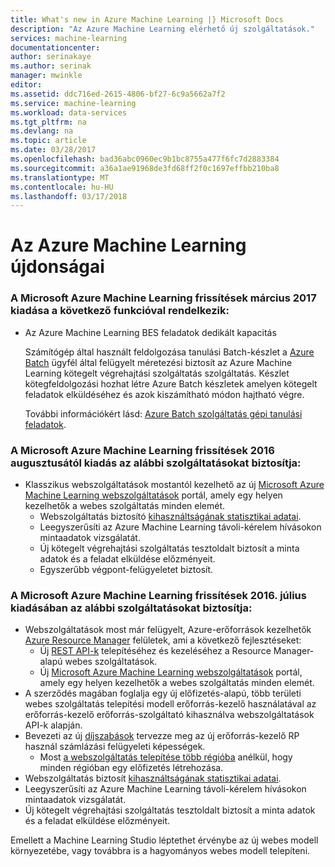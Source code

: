 ```yaml
---
title: What's new in Azure Machine Learning |} Microsoft Docs
description: "Az Azure Machine Learning elérhető új szolgáltatások."
services: machine-learning
documentationcenter: 
author: serinakaye
ms.author: serinak
manager: mwinkle
editor: 
ms.assetid: ddc716ed-2615-4806-bf27-6c9a5662a7f2
ms.service: machine-learning
ms.workload: data-services
ms.tgt_pltfrm: na
ms.devlang: na
ms.topic: article
ms.date: 03/28/2017
ms.openlocfilehash: bad36abc0960ec9b1bc8755a477f6fc7d2883384
ms.sourcegitcommit: a36a1ae91968de3fd68ff2f0c1697effbb210ba8
ms.translationtype: MT
ms.contentlocale: hu-HU
ms.lasthandoff: 03/17/2018
---
```

# <a name="whats-new-in-azure-machine-learning"></a>Az Azure Machine Learning újdonságai

### <a name="the-march-2017-release-of-microsoft-azure-machine-learning-updates-provides-the-following-feature"></a>A Microsoft Azure Machine Learning frissítések március 2017 kiadása a következő funkcióval rendelkezik:



* Az Azure Machine Learning BES feladatok dedikált kapacitás

    Számítógép által használt feldolgozása tanulási Batch-készlet a [Azure Batch](../../batch/batch-technical-overview.md) ügyfél által felügyelt méretezési biztosít az Azure Machine Learning kötegelt végrehajtási szolgáltatás szolgáltatás. Készlet kötegfeldolgozási hozhat létre Azure Batch készletek amelyen kötegelt feladatok elküldéséhez és azok kiszámítható módon hajtható végre.

    További információkért lásd: [Azure Batch szolgáltatás gépi tanulási feladatok](dedicated-capacity-for-bes-jobs.md).


### <a name="the-august-2016-release-of-microsoft-azure-machine-learning-updates-provide-the-following-features"></a>A Microsoft Azure Machine Learning frissítések 2016 augusztusától kiadás az alábbi szolgáltatásokat biztosítja:
* Klasszikus webszolgáltatások mostantól kezelhető az új [Microsoft Azure Machine Learning webszolgáltatások](https://services.azureml.net/) portál, amely egy helyen kezelhetők a webes szolgáltatás minden elemét.    
  * Webszolgáltatás biztosító [kihasználtságának statisztikai adatai](manage-new-webservice.md).
  * Leegyszerűsíti az Azure Machine Learning távoli-kérelem hívásokon mintaadatok vizsgálatát.
  * Új kötegelt végrehajtási szolgáltatás tesztoldalt biztosít a minta adatok és a feladat elküldése előzményeit.
  * Egyszerűbb végpont-felügyeletet biztosít.

### <a name="the-july-2016-release-of-microsoft-azure-machine-learning-updates-provide-the-following-features"></a>A Microsoft Azure Machine Learning frissítések 2016. július kiadásában az alábbi szolgáltatásokat biztosítja:
* Webszolgáltatások most már felügyelt, Azure-erőforrások kezelhetők [Azure Resource Manager](../../azure-resource-manager/resource-group-overview.md) felületek, ami a következő fejlesztéseket:
  * Új [REST API-k](https://msdn.microsoft.com/library/azure/Dn950030.aspx) telepítéséhez és kezeléséhez a Resource Manager-alapú webes szolgáltatások.
  * Új [Microsoft Azure Machine Learning webszolgáltatások](https://services.azureml.net/) portál, amely egy helyen kezelhetők a webes szolgáltatás minden elemét.
* A szerződés magában foglalja egy új előfizetés-alapú, több területi webes szolgáltatás telepítési modell erőforrás-kezelő használatával az erőforrás-kezelő erőforrás-szolgáltató kihasználva webszolgáltatások API-k alapján.
* Bevezeti az új [díjszabások](https://azure.microsoft.com/pricing/details/machine-learning/) tervezze meg az új erőforrás-kezelő RP használ számlázási felügyeleti képességek.
  * Most [a webszolgáltatás telepítése több régióba](how-to-deploy-to-multiple-regions.md) anélkül, hogy minden régióban egy előfizetés létrehozása.
* Webszolgáltatás biztosít [kihasználtságának statisztikai adatai](manage-new-webservice.md).
* Leegyszerűsíti az Azure Machine Learning távoli-kérelem hívásokon mintaadatok vizsgálatát.
* Új kötegelt végrehajtási szolgáltatás tesztoldalt biztosít a minta adatok és a feladat elküldése előzményeit.

Emellett a Machine Learning Studio léptethet érvénybe az új webes modell környezetébe, vagy továbbra is a hagyományos webes modell telepíteni. 

